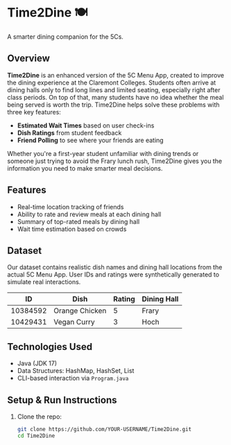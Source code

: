 # Time2Dine 🍽️

A smarter dining companion for the 5Cs.

## Overview

**Time2Dine** is an enhanced version of the 5C Menu App, created to improve the dining experience at the Claremont Colleges. Students often arrive at dining halls only to find long lines and limited seating, especially right after class periods. On top of that, many students have no idea whether the meal being served is worth the trip. Time2Dine helps solve these problems with three key features:

- **Estimated Wait Times** based on user check-ins
- **Dish Ratings** from student feedback
- **Friend Polling** to see where your friends are eating

Whether you're a first-year student unfamiliar with dining trends or someone just trying to avoid the Frary lunch rush, Time2Dine gives you the information you need to make smarter meal decisions.

## Features

- Real-time location tracking of friends  
- Ability to rate and review meals at each dining hall  
- Summary of top-rated meals by dining hall  
- Wait time estimation based on crowds  

## Dataset

Our dataset contains realistic dish names and dining hall locations from the actual 5C Menu App. User IDs and ratings were synthetically generated to simulate real interactions.

| ID        | Dish           | Rating | Dining Hall |
|-----------|----------------|--------|--------------|
| 10384592  | Orange Chicken | 5      | Frary        |
| 10429431  | Vegan Curry    | 3      | Hoch         |

## Technologies Used

- Java (JDK 17)
- Data Structures: HashMap, HashSet, List
- CLI-based interaction via `Program.java`

## Setup & Run Instructions

1. Clone the repo:
   ```bash
   git clone https://github.com/YOUR-USERNAME/Time2Dine.git
   cd Time2Dine

